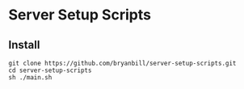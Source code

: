 # Server Setup Scripts

## Install
```linux
git clone https://github.com/bryanbill/server-setup-scripts.git
cd server-setup-scripts
sh ./main.sh
```